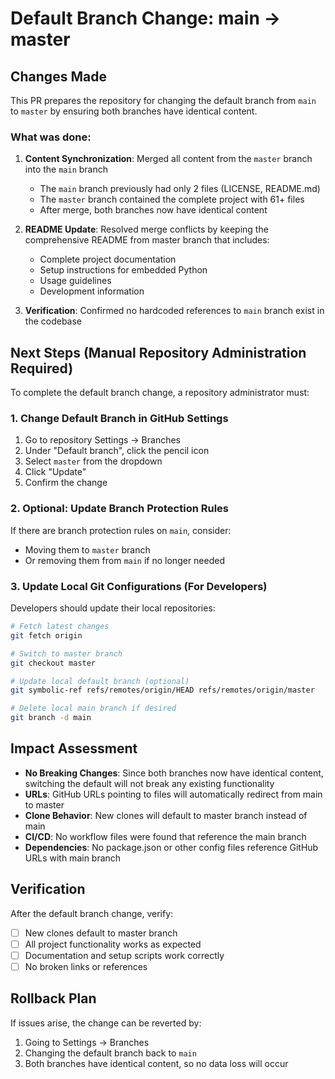 # Default Branch Change: main → master

## Changes Made

This PR prepares the repository for changing the default branch from `main` to `master` by ensuring both branches have identical content.

### What was done:

1. **Content Synchronization**: Merged all content from the `master` branch into the `main` branch
   - The `main` branch previously had only 2 files (LICENSE, README.md)
   - The `master` branch contained the complete project with 61+ files
   - After merge, both branches now have identical content

2. **README Update**: Resolved merge conflicts by keeping the comprehensive README from master branch that includes:
   - Complete project documentation
   - Setup instructions for embedded Python
   - Usage guidelines
   - Development information

3. **Verification**: Confirmed no hardcoded references to `main` branch exist in the codebase

## Next Steps (Manual Repository Administration Required)

To complete the default branch change, a repository administrator must:

### 1. Change Default Branch in GitHub Settings

1. Go to repository Settings → Branches
2. Under "Default branch", click the pencil icon
3. Select `master` from the dropdown
4. Click "Update"
5. Confirm the change

### 2. Optional: Update Branch Protection Rules

If there are branch protection rules on `main`, consider:
- Moving them to `master` branch
- Or removing them from `main` if no longer needed

### 3. Update Local Git Configurations (For Developers)

Developers should update their local repositories:

```bash
# Fetch latest changes
git fetch origin

# Switch to master branch
git checkout master

# Update local default branch (optional)
git symbolic-ref refs/remotes/origin/HEAD refs/remotes/origin/master

# Delete local main branch if desired
git branch -d main
```

## Impact Assessment

- **No Breaking Changes**: Since both branches now have identical content, switching the default will not break any existing functionality
- **URLs**: GitHub URLs pointing to files will automatically redirect from main to master
- **Clone Behavior**: New clones will default to master branch instead of main
- **CI/CD**: No workflow files were found that reference the main branch
- **Dependencies**: No package.json or other config files reference GitHub URLs with main branch

## Verification

After the default branch change, verify:
- [ ] New clones default to master branch
- [ ] All project functionality works as expected
- [ ] Documentation and setup scripts work correctly
- [ ] No broken links or references

## Rollback Plan

If issues arise, the change can be reverted by:
1. Going to Settings → Branches
2. Changing the default branch back to `main`
3. Both branches have identical content, so no data loss will occur